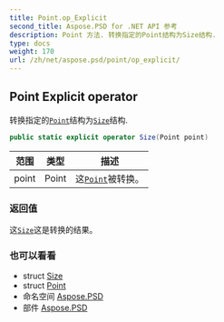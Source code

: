 ```yaml
---
title: Point.op_Explicit
second_title: Aspose.PSD for .NET API 参考
description: Point 方法. 转换指定的Point结构为Size结构.
type: docs
weight: 170
url: /zh/net/aspose.psd/point/op_explicit/
---
```

## Point Explicit operator

转换指定的[`Point`](../)结构为[`Size`](../../size/)结构.

```csharp
public static explicit operator Size(Point point)
```

| 范围 | 类型 | 描述 |
| --- | --- | --- |
| point | Point | 这[`Point`](../)被转换。 |

### 返回值

这[`Size`](../../size/)这是转换的结果。

### 也可以看看

* struct [Size](../../size/)
* struct [Point](../)
* 命名空间 [Aspose.PSD](../../point/)
* 部件 [Aspose.PSD](../../../)


